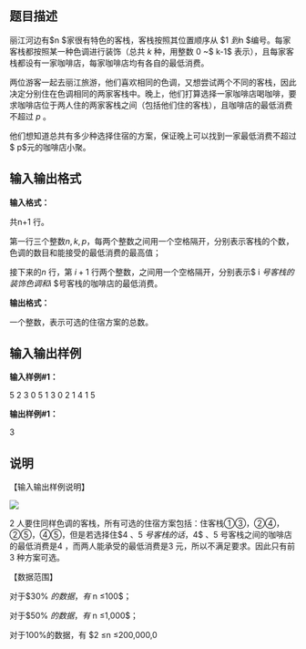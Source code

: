 题目描述
----

丽江河边有$n $家很有特色的客栈，客栈按照其位置顺序从 $1 $到$n $编号。每家客栈都按照某一种色调进行装饰（总共 $k$ 种，用整数 $0$ ~$ k-1$ 表示），且每家客栈都设有一家咖啡店，每家咖啡店均有各自的最低消费。

两位游客一起去丽江旅游，他们喜欢相同的色调，又想尝试两个不同的客栈，因此决定分别住在色调相同的两家客栈中。晚上，他们打算选择一家咖啡店喝咖啡，要求咖啡店位于两人住的两家客栈之间（包括他们住的客栈），且咖啡店的最低消费不超过 $p$ 。

他们想知道总共有多少种选择住宿的方案，保证晚上可以找到一家最低消费不超过$ p$元的咖啡店小聚。

输入输出格式
------

**输入格式：**  

共n+1 行。

第一行三个整数$n ,k ,p$，每两个整数之间用一个空格隔开，分别表示客栈的个数，色调的数目和能接受的最低消费的最高值；

接下来的$n$ 行，第 $i+1$ 行两个整数，之间用一个空格隔开，分别表示$ i $号客栈的装饰色调和$i $号客栈的咖啡店的最低消费。

**输出格式：**  

一个整数，表示可选的住宿方案的总数。

输入输出样例
------

**输入样例#1：** 

5 2 3 
0 5 
1 3 
0 2 
1 4 
1 5 

**输出样例#1：** 

3

说明
--

【输入输出样例说明】

![](https://cdn.luogu.org/upload/pic/101.png)

2 人要住同样色调的客栈，所有可选的住宿方案包括：住客栈①③，②④，②⑤，④⑤，但是若选择住$4 $、$5 $号客栈的话，$4$ 、$5$ 号客栈之间的咖啡店的最低消费是$4$ ，而两人能承受的最低消费是$3$ 元，所以不满足要求。因此只有前 $3$ 种方案可选。

【数据范围】

对于$30\% $的数据，有$ n ≤100$；

对于$50\% $的数据，有$ n ≤1,000$；

对于$100\%$的数据，有 $2 ≤n ≤200,000,0